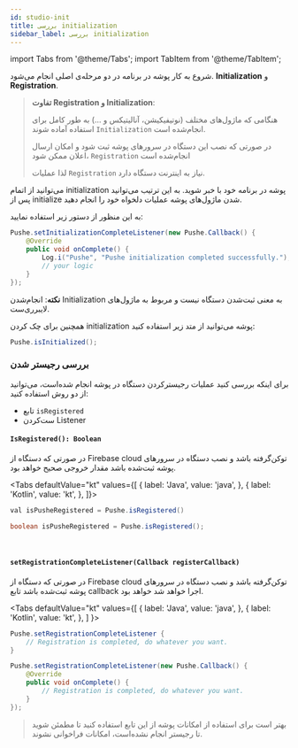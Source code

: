 ```yaml
---
id: studio-init
title: بررسی initialization
sidebar_label: بررسی initialization
---
```


import Tabs from '@theme/Tabs';
import TabItem from '@theme/TabItem';

شروع به کار پوشه در برنامه در دو مرحله‌ی اصلی انجام می‌شود. **Initialization** و **Registration**.

<blockquote>

**تفاوت Registration و Initialization**:

هنگامی که ماژول‌های مختلف (نوتیفیکیشن، آنالیتیکس و ...) به طور کامل برای استفاده آماده شوند `Initialization` انجام‌شده است.

در صورتی که نصب این دستگاه در سرورهای پوشه ثبت شود و امکان ارسال اعلان ممکن شود، `Registration` انجام‌شده است

لذا عملیات `Registration` نیاز به اینترنت دستگاه‌ دارد.

</blockquote>
می‌توانید از اتمام initialization پوشه در برنامه خود با خبر شوید. به این ترتیب می‌توانید پس از initialize شدن ماژول‌های پوشه عملیات دلخواه خود را انجام دهید.

به این منظور از دستور زیر استفاده نمایید:

```java
Pushe.setInitializationCompleteListener(new Pushe.Callback() {
    @Override
    public void onComplete() {
        Log.i("Pushe", "Pushe initialization completed successfully.");
        // your logic
    }
});
```

**نکته**: انجام‌شدن Initialization به معنی ثبت‌شدن دستگاه نیست و مربوط به ماژول‌های لایبرری‌ست.

همچنین برای چک کردن initialization پوشه می‌توانید از متد زیر استفاده کنید:

```java
Pushe.isInitialized();
```

### بررسی رجیستر شدن

برای اینکه بررسی کنید عملیات رجیسترکردن دستگاه در پوشه انجام شده‌است، می‌توانید از دو روش استفاده کنید:

* تابع `isRegistered`
* ست‌کردن Listener

<div dir='ltr'>

#### `IsRegistered(): Boolean`

</div>

در صورتی که دستگاه از Firebase cloud توکن‌گرفته باشد و نصب دستگاه در سرور‌های پوشه ثبت‌شده باشد مقدار خروجی صحیح خواهد بود.

<Tabs
  defaultValue="kt"
  values={[
    { label: 'Java', value: 'java', },
    { label: 'Kotlin', value: 'kt', },
  ]}>

<TabItem value="kt">

```java
val isPusheRegistered = Pushe.isRegistered()
```

</TabItem>

<TabItem value="java">

```java
boolean isPusheRegistered = Pushe.isRegistered();
```

</TabItem>

</Tabs>

<br />

<div dir='ltr'>

#### `setRegistrationCompleteListener(Callback registerCallback)`

</div>

در صورتی که دستگاه از Firebase cloud توکن‌گرفته باشد و نصب دستگاه در سرور‌های پوشه ثبت‌شده باشد تابع callback اجرا خواهد شد خواهد بود.

<Tabs
  defaultValue="kt"
  values={[
    { label: 'Java', value: 'java', },
    { label: 'Kotlin', value: 'kt', },
  ]
}>

<TabItem value="kt">

```java
Pushe.setRegistrationCompleteListener {
    // Registration is completed, do whatever you want.
}
```

</TabItem>

<TabItem value="java">

```java
Pushe.setRegistrationCompleteListener(new Pushe.Callback() {
    @Override
    public void onComplete() {
        // Registration is completed, do whatever you want.
    }
});
```

</TabItem>

</Tabs>

> بهتر است برای استفاده از امکانات پوشه از این تابع استفاده کنید تا مطمئن شوید تا رجیستر انجام نشده‌است،‌ امکانات فراخوانی نشوند.

